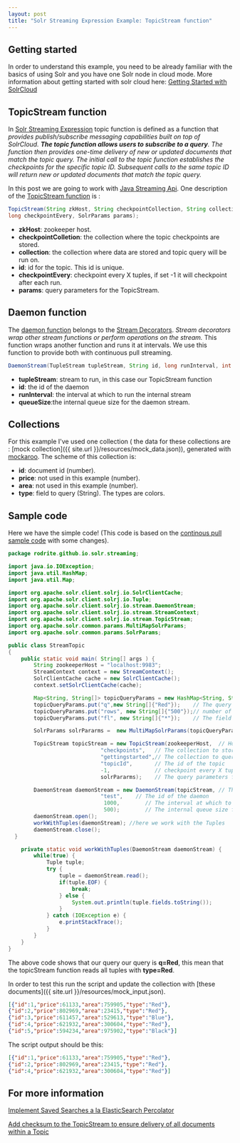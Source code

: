 ```yaml
---
layout: post
title: "Solr Streaming Expression Example: TopicStream function"
---
```


## Getting started ##
In order to understand this example, you need to be already familiar with the basics of using Solr and you have one Solr node in cloud mode.
More information about getting started with solr cloud here: [Getting Started with SolrCloud](https://cwiki.apache.org/confluence/display/solr/Getting+Started+with+SolrCloud)


## TopicStream function ##
In [Solr Streaming Expression](https://cwiki.apache.org/confluence/display/solr/Streaming+Expressions#StreamingExpressions-topic) topic function is defined as a function that *provides publish/subscribe messaging capabilities built on top of SolrCloud. **The topic function allows users to subscribe to a query**. The function then provides one-time delivery of new or updated documents that match the topic query. The initial call to the topic function establishes the checkpoints for the specific topic ID. Subsequent calls to the same topic ID will return new or updated documents that match the topic query.*

In this post we are going to work with [Java Streaming Api](http://lucene.apache.org/solr/6_1_0/solr-solrj/org/apache/solr/client/solrj/io/stream/package-summary.html).
One description of the [TopicStream function](http://lucene.apache.org/solr/6_1_0/solr-solrj/org/apache/solr/client/solrj/io/stream/TopicStream.html) is :

```java
TopicStream(String zkHost, String checkpointCollection, String collection, String id,
long checkpointEvery, SolrParams params);
```
- **zkHost**: zookeeper host.
- **checkpointColletion**: the collection where the topic checkpoints are stored.
- **collection**: the collection where data are stored and topic query will be run on.
- **id**: id for the topic. This id is unique.
- **checkpointEvery**: checkpoint every X tuples, if set -1 it will checkpoint after each run.
- **params**: query parameters for the TopicStream.

## Daemon function ##

The [daemon function](https://cwiki.apache.org/confluence/display/solr/Streaming+Expressions#StreamingExpressions-daemon) belongs to the [Stream Decorators](https://cwiki.apache.org/confluence/display/solr/Streaming+Expressions#StreamingExpressions-StreamDecorators). *Stream decorators wrap other stream functions or perform operations on the stream.*  This function wraps another function and runs it at intervals. We use this function to provide both with continuous pull streaming.

```java
DaemonStream(TupleStream tupleStream, String id, long runInterval, int queueSize);
```
- **tupleStream**: stream to run, in this case our TopicStream function
- **id**: the id of the daemon
- **runInterval**: the interval at which to run the internal stream
- **queueSize**:the internal queue size for the daemon stream.

## Collections ##

For this example I've used one collection ( the data for these collections are : [mock collection]({{ site.url }}/resources/mock_data.json)), generated with [mockaroo](https://www.mockaroo.com/).
The scheme of this collection is:

- **id**: document id (number).
- **price**: not used in this example (number).
- **area**: not used in this example (number).
- **type**: field to query (String). The types are colors.

## Sample code ##
Here we have the simple code! (This code is based on the [continous pull sample code](https://cwiki.apache.org/confluence/display/solr/Streaming+Expressions#StreamingExpressions-daemon) with some changes).

```java
package rodrite.github.io.solr.streaming;

import java.io.IOException;
import java.util.HashMap;
import java.util.Map;

import org.apache.solr.client.solrj.io.SolrClientCache;
import org.apache.solr.client.solrj.io.Tuple;
import org.apache.solr.client.solrj.io.stream.DaemonStream;
import org.apache.solr.client.solrj.io.stream.StreamContext;
import org.apache.solr.client.solrj.io.stream.TopicStream;
import org.apache.solr.common.params.MultiMapSolrParams;
import org.apache.solr.common.params.SolrParams;

public class StreamTopic
{
    public static void main( String[] args ) {
    	String zookeeperHost = "localhost:9983";
    	StreamContext context = new StreamContext();
  		SolrClientCache cache = new SolrClientCache();
  		context.setSolrClientCache(cache);

		Map<String, String[]> topicQueryParams = new HashMap<String, String[]>();
		topicQueryParams.put("q",new String[]{"Red"});    // The query for the topic
		topicQueryParams.put("rows", new String[]{"500"});// number of rows to fetch during each run
		topicQueryParams.put("fl", new String[]{"*"});    // The field list to return with the documents

		SolrParams solrPararms =  new MultiMapSolrParams(topicQueryParams);

		TopicStream topicStream = new TopicStream(zookeeperHost,  // Host address for the zookeeper
                             "checkpoints",   // The collection to store the topic checkpoints
                             "gettingstarted",// The collection to query for the topic records
                             "topicId",       // The id of the topic
                             -1,              // checkpoint every X tuples, if set -1 it will checkpoin after each run.
                             solrPararms);    // The query parameters for the TopicStream

		DaemonStream daemonStream = new DaemonStream(topicStream, // The underlying stream to run.
                             "test",    // The id of the daemon
                              1000,        // The interval at which to run the internal stream
                              500);        // The internal queue size for the daemon stream. Tuples will be placed in the daemonStream.setStreamContext(context);
		daemonStream.open();
		workWithTuples(daemonStream); //here we work with the Tuples
		daemonStream.close();
  }

	private static void workWithTuples(DaemonStream daemonStream) {
		while(true) {
		    Tuple tuple;
			try {
				tuple = daemonStream.read();
			    if(tuple.EOF) {
			        break;
			    } else {
			        System.out.println(tuple.fields.toString());
			    }
			} catch (IOException e) {
				e.printStackTrace();
			}
		}
	}
}
```

The above code shows that our query our query is **q=Red**, this mean that the topicStream function reads all tuples with **type=Red**.

In order to test this run the script and update the collection with [these documents]({{ site.url }}/resources/mock_input.json).

```json
[{"id":1,"price":61133,"area":759905,"type":"Red"},
{"id":2,"price":802969,"area":23415,"type":"Red"},
{"id":3,"price":611457,"area":529613,"type":"Blue"},
{"id":4,"price":621932,"area":300604,"type":"Red"},
{"id":5,"price":594234,"area":975902,"type":"Black"}]
```

The script output should be this:

```json
[{"id":1,"price":61133,"area":759905,"type":"Red"},
{"id":2,"price":802969,"area":23415,"type":"Red"},
{"id":4,"price":621932,"area":300604,"type":"Red"}]
```

## For more information ##

[Implement Saved Searches a la ElasticSearch Percolator](https://issues.apache.org/jira/browse/SOLR-4587)

[Add checksum to the TopicStream to ensure delivery of all documents within a Topic](https://issues.apache.org/jira/browse/SOLR-8709)
